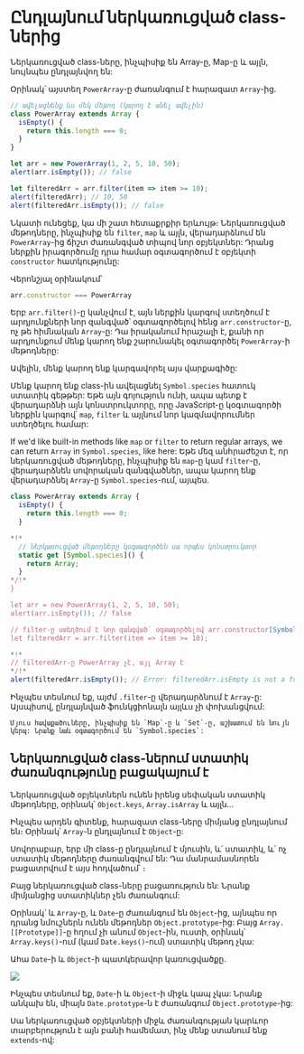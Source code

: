
# Ընդլայնում ներկառուցված class-ներից 

Ներկառուցված class-ները, ինչպիսիք են Array-ը, Map-ը և այլն, նույնպես ընդլայնվող են:

Օրինակ՝ այստեղ `PowerArray`-ը ժառանգում է հարազատ `Array`-ից.

```js run
// ավելացնենք ևս մեկ մեթոդ (կարող է անել ավելին)
class PowerArray extends Array {
  isEmpty() {
    return this.length === 0;
  }
}

let arr = new PowerArray(1, 2, 5, 10, 50);
alert(arr.isEmpty()); // false

let filteredArr = arr.filter(item => item >= 10);
alert(filteredArr); // 10, 50
alert(filteredArr.isEmpty()); // false
```

Նկատի ունեցեք, կա մի շատ հետաքրքիր երևույթ։ Ներկառուցված մեթոդները, ինչպիսիք են `filter`, `map` և այլն, վերադարձնում են `PowerArray`-ից ճիշտ ժառանգված տիպով նոր օբյեկտներ: Դրանց ներքին իրագործումը դրա համար օգտագործում է օբյեկտի `constructor` հատկությունը:

Վերոնշյալ օրինակում՝
```js
arr.constructor === PowerArray
```

Երբ `arr.filter()`-ը կանչվում է, այն ներքին կարգով ստեղծում է արդյունքների նոր զանգված՝ օգտագործելով հենց `arr.constructor`-ը, ոչ թե հիմնական `Array`-ը: Դա իրականում հրաշալի է, քանի որ արդյունքում մենք կարող ենք շարունակել օգտագործել `PowerArray`-ի մեթոդները:

Ավելին, մենք կարող ենք կարգավորել այս վարքագիծը:

Մենք կարող ենք class-ին ավելացնել `Symbol.species` հատուկ ստատիկ գեթթեր: Եթե այն գոյություն ունի, ապա պետք է վերադարձնի այն կոնստրուկտորը, որը JavaScript-ը կօգտագործի ներքին կարգով՝ `map`, `filter` և այլնում նոր կազմավորումներ ստեղծելու համար:

If we'd like built-in methods like `map` or `filter` to return regular arrays, we can return `Array` in `Symbol.species`, like here:
Եթե մեզ անհրաժեշտ է, որ ներկառուցված մեթոդները, ինչպիսիք են `map`-ը կամ `filter`-ը, վերադարձնեն սովորական զանգվածներ, ապա կարող ենք վերադարձնել `Array`-ը `Symbol.species`-ում, այպես.

```js run
class PowerArray extends Array {
  isEmpty() {
    return this.length === 0;
  }

*!*
  // ներկառուցված մեթոդները կօգտագործեն սա որպես կոնստրուկտոր
  static get [Symbol.species]() {
    return Array;
  }
*/!*
}

let arr = new PowerArray(1, 2, 5, 10, 50);
alert(arr.isEmpty()); // false

// filter-ը ստեղծում է նոր զանգված՝ օգտագործելով arr.constructor[Symbol.species]-ը որպես կոնստրուկտոր
let filteredArr = arr.filter(item => item >= 10);

*!*
// filteredArr-ը PowerArray չէ, այլ Array է
*/!*
alert(filteredArr.isEmpty()); // Error: filteredArr.isEmpty is not a function
```

Ինչպես տեսնում եք, այժմ `.filter`-ը վերադարձնում է `Array`-ը: Այսպիսով, ընդլայնված ֆունկցիոնալն այլևս չի փոխանցվում:

```smart header="Մյուս հավաքածուները նույն կերպ են աշխատում"
Մյուս հավաքածուները, ինչպիսիք են `Map`-ը և `Set`-ը, աշխատում են նույն կերպ: Նրանք նաև օգտագործում են `Symbol.species`:
```

## Ներկառուցված class-ներում ստատիկ ժառանգությունը բացակայում է

Ներկառուցված օբյեկտներն ունեն իրենց սեփական ստատիկ մեթոդները, օրինակ՝ `Object.keys`, `Array.isArray` և այլն․․․

Ինչպես արդեն գիտենք, հարազատ class-ները միմյանց ընդլայնում են։ Օրինակ՝ `Array`-ն ընդլայնում է `Object`-ը:

Սովորաբար, երբ մի class-ը ընդլայնում է մյուսին, և՛ ստատիկ, և՛ ոչ ստատիկ մեթոդները ժառանգվում են: Դա մանրամասնորեն բացատրվում է այս հոդվածում՝ [](info:static-properties-methods#statics-and-inheritance)։

Բայց ներկառուցված class-ները բացառություն են: Նրանք միմյանցից ստատիկներ չեն ժառանգում:

Օրինակ՝ և `Array`-ը, և `Date`-ը ժառանգում են `Object`-ից, այնպես որ դրանց նմուշներն ունեն մեթոդներ `Object.prototype`-ից: Բայց `Array.[[Prototype]]`-ը հղում չի անում `Object`-ին, ուստի, օրինակ՝ `Array.keys()`-ում (կամ `Date.keys()`-ում) ստատիկ մեթոդ չկա:

Ահա `Date`-ի և `Object`-ի պատկերավոր կառուցվածքը.

![](object-date-inheritance.svg)

Ինչպես տեսնում եք, `Date`-ի և `Object`-ի միջև կապ չկա: Նրանք անկախ են, միայն `Date.prototype`-ն է ժառանգում `Object.prototype`-ից:

Սա ներկառուցված օբյեկտների միջև ժառանգության կարևոր տարբերություն է այն բանի համեմատ, ինչ մենք ստանում ենք `extends`-ով:
